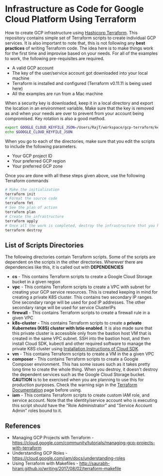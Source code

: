 # Infrastructure as Code for Google Cloud Platform Using Terraform
How to create GCP infrastructure using [Hashicorp Terraform](https://www.terraform.io/). This repository contains simple set of Terraform scripts to create individual GCP services. It is also important to note that, this is not following any **best practices** of writing Terraform code. The idea here is to make things work for the first time and improvise based on your needs. For all of the examples to work, the following pre-requisites are required.
* A valid GCP account
* The key of the user/service account got downloaded into your local machine
* Terraform is installed and configured (Terraform v0.11.11 is being used here)
* All the examples are run from a Mac machine

When a security key is downloaded, keep it in a local directory and export the location in an environment variable. Make sure that the key is removed as and when your needs are over to prevent from your account being compromised. Key rotation is also a good method.
```bash
export GOOGLE_CLOUD_KEYFILE_JSON=‎⁨‎⁨‎⁨‎⁨/Users/RajT/workspace/gcp-terraform/keys/infra.json
echo $GOOGLE_CLOUD_KEYFILE_JSON
```
When you go to each of the directories, make sure that you edit the scripts to include the following parameters.
* Your GCP project ID
* Your preferred GCP region
* Your preferred GCP zone

Once you are done with all these steps given above, use the following Terraform commands
```bash
# Make the initialization
terraform init
# Format the source code
terraform fmt
# See the plan of action
terraform plan
# Create the infrastructure
terraform apply
# Once all the work is completed, destroy the infrastructure that you have created
terraform destroy
```

## List of Scripts Directories
The following directories contain Terraform scripts. Some of the scripts are dependent on the scripts in the other directories. Wherever there are dependencies like this, it is called out with **DEPENDENCIES**
* **cs** - This contains Terraform scripts to create a Google Cloud Storage bucket in a given region
* **vpc** - This contains Terraform scripts to create a VPC with subnet for creating your GCP service resources. This is created keeping in mind for creating a private K8S cluster. This contains two secondary IP ranges. One secondary range will be used for pod IP addresses. The other secondary range will be used for service ClusterIPs
* **firewall** - This contains Terraform scripts to create a firewall rule in a given VPC
* **k8s-cluster** - This contains Terraform scripts to create a **private Kubernetes (K8S) cluster with Istio enabled**. It is also made sure that this private cluster is accessible only from the bastion host VM that is created in the same VPC subnet. SSH into the bastion host, and then install Cloud SDK, kubectl and other required software to manage the private K8S cluster using [Installation Instructions of Cloud SDK](https://cloud.google.com/sdk/docs/downloads-apt-get).
* **vm** - This contains Terraform scripts to create a VM in the a given VPC
* **composer** - This contains Terraform scripts to create a Google Composer environment. This has some issues such as it takes pretty long time to create the whole thing. When you destroy, it doesn't destroy the dependent services such as the Google Cloud Storage bucket. **CAUTION** is to be exercised when you are planning to use this for production purposes. Check the warning sign in the [Terraform Documentation](https://www.terraform.io/docs/providers/google/r/composer_environment.html) page before using.
* **iam** - This contains Terraform scripts to create custom IAM role, and service account. Note that the identity/service account who is executing this script should have the "Role Administrator" and "Service Account Admin" roles bound to it.

## References
* Managing GCP Projects with Terraform - https://cloud.google.com/community/tutorials/managing-gcp-projects-with-terraform
* Understanding GCP Roles - https://cloud.google.com/iam/docs/understanding-roles
* Using Terraform with Makefiles - http://saurabh-hirani.github.io/writing/2017/08/02/terraform-makefile
